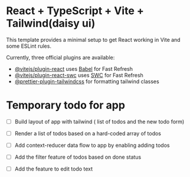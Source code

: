 # React + TypeScript + Vite + Tailwind(daisy ui)

This template provides a minimal setup to get React working in Vite and some ESLint rules.

Currently, three official plugins are available:

- [@vitejs/plugin-react](https://github.com/vitejs/vite-plugin-react/blob/main/packages/plugin-react/README.md) uses [Babel](https://babeljs.io/) for Fast Refresh
- [@vitejs/plugin-react-swc](https://github.com/vitejs/vite-plugin-react-swc) uses [SWC](https://swc.rs/) for Fast Refresh
- [@prettier-plugin-tailwindcss](https://github.com/tailwindlabs/prettier-plugin-tailwindcss) for formatting tailwind classes


# Temporary todo for app

- [ ] Build layout of app with tailwind ( list of todos and the new todo form)
- [ ] Render a list of todos based on a hard-coded array of todos
- [ ] Add context-reducer data flow to app by enabling adding todos
- [ ] Add the filter feature of todos based on done status
- [ ] Add the feature to edit todo text




